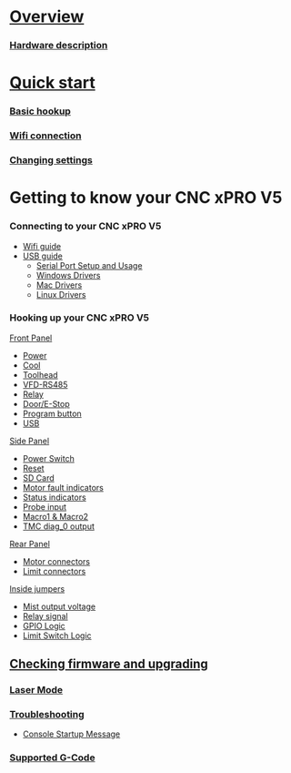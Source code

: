 # [Overview](https://github.com/Spark-Concepts/xPro-V5/wiki)

### [Hardware description](https://github.com/Spark-Concepts/xPro-V5/wiki/Hardware_Description)

# [Quick start](https://github.com/Spark-Concepts/xPro-V5/wiki/Quick-start)

### [Basic hookup](Basic-hookup)
<!--- - [Motors](Motors) 
 - [Limit switches](Limit_switches) --->

### [Wifi connection](Wifi-connection)
 
### [Changing settings](Changing-settings)

<!--- ### [Suggested settings](Suggested-settings)
 - [Workbee screw](Workbee_screw)
 - [Openbuilds screw](Openbuilds_screw)
 - [Bulkman screw](Bulkman_screw)
 - [Belt driven machines](Belt_driven_machines) --->

# Getting to know your CNC xPRO V5
	
### Connecting to your CNC xPRO V5
 - [Wifi guide](Wifi_guide)
 - [USB guide](USB_guide)
   - [Serial Port Setup and Usage](https://github.com/Spark-Concepts/xPro-V5/wiki/Serial-setup)
   - [Windows Drivers](https://github.com/Spark-Concepts/xPro-V5/wiki/USB_guide#usb-driver-install)
   - [Mac Drivers](https://github.com/Spark-Concepts/xPro-V5/wiki/USB_guide#mac-osx-driver-installation)
   - [Linux Drivers](https://github.com/Spark-Concepts/xPro-V5/wiki/USB_guide#linux-drivers)

### Hooking up your CNC xPRO V5	
[Front Panel](Front_Panel)
 - [Power](https://github.com/Spark-Concepts/xPro-V5/wiki/Front_Panel#power) 
 - [Cool](https://github.com/Spark-Concepts/xPro-V5/wiki/Front_Panel#cool)
 - [Toolhead](https://github.com/Spark-Concepts/xPro-V5/wiki/Front_Panel#toolheadrs485)
 - [VFD-RS485](https://github.com/Spark-Concepts/xPro-V5/wiki/Front_Panel#spindletypexx--rs485)
 - [Relay](https://github.com/Spark-Concepts/xPro-V5/wiki/Front_Panel#relay-terminal)
 - [Door/E-Stop](https://github.com/Spark-Concepts/xPro-V5/wiki/Front_Panel#doorestop)
 - [Program button](https://github.com/Spark-Concepts/xPro-V5/wiki/Front_Panel#program-button)
 - [USB](https://github.com/Spark-Concepts/xPro-V5/wiki/Front_Panel#usb-connection)

[Side Panel](Side_Panel)
 - [Power Switch](https://github.com/Spark-Concepts/xPro-V5/wiki/Side_Panel#power-switch) 
 - [Reset](https://github.com/Spark-Concepts/xPro-V5/wiki/Side_Panel#reset-switch)
 - [SD Card](https://github.com/Spark-Concepts/xPro-V5/wiki/Side_Panel#sd-card)
 - [Motor fault indicators](https://github.com/Spark-Concepts/xPro-V5/wiki/Side_Panel#motor-fault-indicators)
 - [Status indicators](https://github.com/Spark-Concepts/xPro-V5/wiki/Side_Panel#status-indicators)
 - [Probe input](https://github.com/Spark-Concepts/xPro-V5/wiki/Side_Panel#probe-input)
 - [Macro1 & Macro2](https://github.com/Spark-Concepts/xPro-V5/wiki/Side_Panel#macro1--macro2)
 - [TMC diag_0 output](https://github.com/Spark-Concepts/xPro-V5/wiki/Side_Panel#tmc-diag_0)

[Rear Panel](Rear_Panel)
 - [Motor connectors](https://github.com/Spark-Concepts/xPro-V5/wiki/Rear_Panel#motor-connectors) 
 - [Limit connectors](https://github.com/Spark-Concepts/xPro-V5/wiki/Rear_Panel#limit-connectors)

[Inside jumpers](Inside_jumpers)
 - [Mist output voltage](https://github.com/Spark-Concepts/xPro-V5/wiki/Front_Panel#cool)
 - [Relay signal](https://github.com/Spark-Concepts/xPro-V5/wiki/Front_Panel#relay-terminal) 
 - [GPIO Logic](https://github.com/Spark-Concepts/xPro-V5/wiki/Front_Panel#doorestop)
 - [Limit Switch Logic](https://github.com/Spark-Concepts/xPro-V5/wiki/Rear_Panel#switch-types)

## [Checking firmware and upgrading](Checking_firmware_and_upgrading)

### [Laser Mode](Laser_Mode)

### [Troubleshooting](Troubleshooting)
 - [Console Startup Message](https://github.com/Spark-Concepts/xPro-V5/wiki/Troubleshooting#console-startup-message)	

### [Supported G-Code](Supported_G-Code)